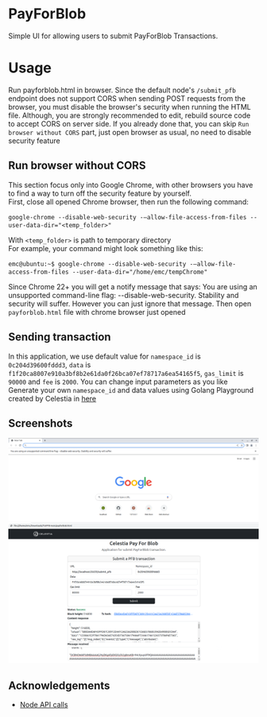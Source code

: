 
# PayForBlob

Simple UI for allowing users to submit PayForBlob Transactions.

# Usage
Run payforblob.html in browser. Since the default node's ```/submit_pfb``` endpoint does not support CORS when sending POST requests from the browser, you must disable the browser's security when running the HTML file.
Although, you are strongly recommended to edit, rebuild source code to accept CORS on server side. If you already done that, you can skip ```Run browser without CORS``` part, just open browser as usual, no need to disable security feature



## Run browser without CORS
This section focus only into Google Chrome, with other browsers you have to find a way to turn off the security feature by yourself.\
First, close all opened Chrome browser, then run the following command:
```
google-chrome --disable-web-security -–allow-file-access-from-files --user-data-dir="<temp_folder>"
```
With ```<temp_folder>``` is path to temporary directory\
For example, your command might look something like this:
```
emc@ubuntu:~$ google-chrome --disable-web-security -–allow-file-access-from-files --user-data-dir="/home/emc/tempChrome"
```
Since Chrome 22+ you will get a notify message that says: You are using an unsupported command-line flag: --disable-web-security. Stability and security will suffer.
However you can just ignore that message.
Then open ```payforblob.html``` file with chrome browser just opened

## Sending transaction

In this application, we use default value for ```namespace_id``` is ```0c204d39600fddd3```, ```data``` is ```f1f20ca8007e910a3bf8b2e61da0f26bca07ef78717a6ea54165f5```, ```gas_limit``` is ```90000``` and ```fee``` is ```2000```. You can change input parameters as you like \
Generate your own ```namespace_id``` and data values using Golang Playground created by Celestia in [here](https://go.dev/play/p/7ltvaj8lhRl)


## Screenshots

![Warning Screenshot](https://github.com/TrungKhanhNguyen/MonitoringPacket/blob/master/MonitoringPacket/Resources/Screenshot_4.png?raw=true)
\
![Warning Screenshot](https://github.com/TrungKhanhNguyen/MonitoringPacket/blob/master/MonitoringPacket/Resources/Screenshot_3.png?raw=true)

## Acknowledgements
 - [ Node API calls](https://docs.celestia.org/developers/node-tutorial/#submit-a-pfb-transaction)

